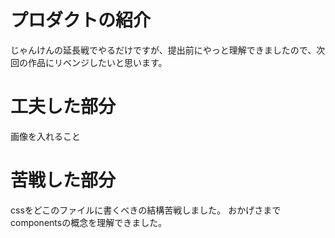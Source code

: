 # プロダクトの紹介
じゃんけんの延長戦でやるだけですが、提出前にやっと理解できましたので、次回の作品にリベンジしたいと思います。

# 工夫した部分
画像を入れること

# 苦戦した部分
cssをどこのファイルに書くべきの結構苦戦しました。
おかげさまでcomponentsの概念を理解できました。